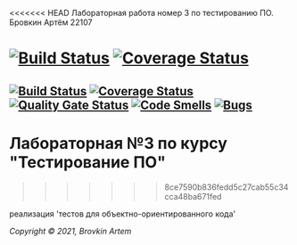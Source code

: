 <<<<<<< HEAD
Лабораторная работа номер 3 по тестированию ПО. Бровкин Артём 22107

[![Build Status](https://travis-ci.com/BrovkinArtem/lab3.svg?branch=main)](https://travis-ci.com/Brovkinartem/lab3)
[![Coverage Status](https://coveralls.io/repos/github/BrovkinArtem/lab3/badge.svg?branch=main)](https://coveralls.io/github/BrovkinArtem/lab3?branch=main)
=======
[![Build Status](https://travis-ci.com/BrovkinArtem/Aboba3.svg?branch=main)](https://travis-ci.com/BrovkinArtem/Aboba3)
[![Coverage Status](https://coveralls.io/repos/github/BrovkinArtem/Aboba3/badge.svg?branch=main)](https://coveralls.io/github/BrovkinArtem/Aboba3?branch=main)
[![Quality Gate Status](https://sonarcloud.io/api/project_badges/measure?project=BrovkinArtem_Aboba3&metric=alert_status)](https://sonarcloud.io/dashboard?id=BrovkinArtem_Aboba3)
[![Code Smells](https://sonarcloud.io/api/project_badges/measure?project=BrovkinArtem_Aboba3&metric=code_smells)](https://sonarcloud.io/dashboard?id=BrovkinArtem_Aboba3)
[![Bugs](https://sonarcloud.io/api/project_badges/measure?project=BrovkinArtem_Aboba3&metric=bugs)](https://sonarcloud.io/dashboard?id=BrovkinArtem_Aboba3)
---

# Лабораторная №3 по курсу "Тестирование ПО"
>>>>>>> 8ce7590b836fedd5c27cab55c34cca48ba671fed

реализация 'тестов для объектно-ориентированного кода'

_Copyright &copy; 2021, Brovkin Artem_
